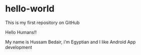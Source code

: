 # hello-world
This is my first repository on GitHub

Hello Humans!!

My name is Hussam Bedair, i'm Egyptian and I like Android App development 
